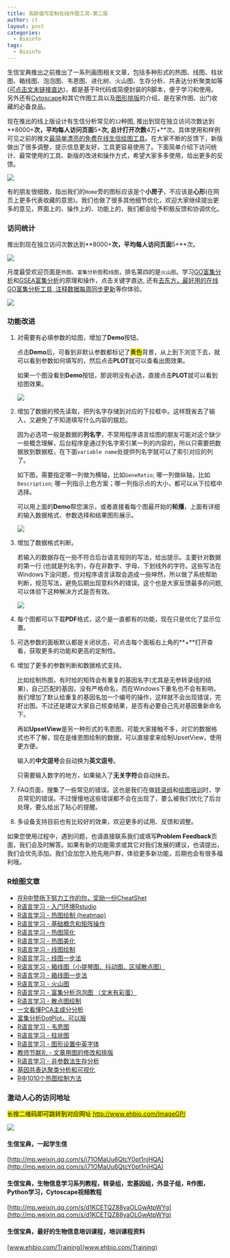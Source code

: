 ```yaml
---
title: 高颜值可定制在线作图工具-第二版
author: ct
layout: post
categories:
  - Bioinfo
tags:
  - Bioinfo
---
```



生信宝典推出之前推出了一系列画图相关文章，包括多种形式的热图、线图、柱状图、箱线图、泡泡图、韦恩图、进化树、火山图、生存分析、共表达分析聚类如等([可点击文末链接直达](http://mp.weixin.qq.com/s/bsvB1k17Izom2ldgdwXrdg))，都是基于R代码或简便封装的R脚本，便于学习和使用。另外还有[Cytoscape](http://mp.weixin.qq.com/s/C4EBufEtFF6bhBKrH8NXng)和其它作图工具以及[图形排版](http://mp.weixin.qq.com/s/HTsufk71U3wf14OOWSKEeQ)的介绍，是在家作图、出门收藏的必备良品。

现在推出的线上版设计有生信分析常见的`12`种图, 推出到现在独立访问次数达到**8000+**次，平均每人访问页面**5+**次, 总计打开次数**4万+**次。具体使用和样例可见之前的推文[最简单漂亮的免费在线生信绘图工具](http://mp.weixin.qq.com/s/pTHHqxuf0y1MCCCBaZjt9A)。在大家不断的反馈下，新版做出了很多调整，提示信息更友好，工具更容易使用了。下面简单介绍下访问统计、最常使用的工具、新版的改进和操作方式，希望大家多多使用，给出更多的反馈。

![](http://blog.genesino.com/images/imageGP/easyChart_list.png)

有的朋友很细致，指出我们的`Home`旁的图标应该是个**小房子**，不应该是**心形**(在网页上更多代表收藏的意思)。我们也做了很多其他细节优化，欢迎大家继续提出更多的意见，界面上的、操作上的、功能上的，我们都会给予积极反馈和协调优化。

### 访问统计

推出到现在独立访问次数达到**8000+**次，平均每人访问页面**5+**次。

![](http://blog.genesino.com/images/imageGP/ImageGP1_record.png)

月度最受欢迎页面是`热图`、`富集分析图`和`线图`，排名第四的是`火山图`。学习[GO富集分析](http://mp.weixin.qq.com/s/d1KCETQZ88yaOLGwAtpWYg)和[GSEA富集分析](http://mp.weixin.qq.com/s/3Nd3urhfRGkw-F0LGZrlZQ)的原理和操作，点击关键字直达, 还有[去东方，最好用的在线GO富集分析工具, 注释数据每周同步更新](http://mp.weixin.qq.com/s/l6j2encDfEQkt2UeNCMFhg)等你体验。

![](http://blog.genesino.com/images/imageGP/ImageGP1_month.png)

### 功能改进

1. 对需要有必填参数的绘图，增加了**Demo**按钮。

   点击**Demo**后，可看到非默认参数都标记了<mark>黄色</mark>背景，从上到下浏览下去，就可以看到参数如何填写的，然后点击**PLOT**就可以查看出图效果。
   
   如果一个图没看到**Demo**按钮，那说明没有必选，直接点击**PLOT**就可以看到绘图效果。

   ![](http://blog.genesino.com/images/imageGP/line_demo1.png)

2. 增加了数据的预先读取，把列名字存储到对应的下拉框中。这样既省去了输入，又避免了不知道填写什么内容的尴尬。

   因为必选项一般是数据的**列名字**，不常用程序语言绘图的朋友可能对这个缺少一些概念理解，后台程序是通过列名字索引某一列的内容的，所以只需要把数据放到数据框，在下面`variable name`处提供列名字就可以了索引对应的列了。

   如下图，需要指定哪一列做为横轴，比如`GeneRatio`; 哪一列做纵轴，比如`Description`; 哪一列指示上色方案；哪一列指示点的大小，都可以从下拉框中选择。
   
   可以用上面的**Demo**帮您演示，或者直接看每个图最开始的**轮播**，上面有详细的输入数据格式、参数选择和结果图形展示。
   
   ![](http://blog.genesino.com/images/imageGP/data_format_xialakuang.png)

3. 增加了数据格式判断。

   若输入的数据存在一些不符合后台语言规则的写法，给出提示。主要针对数据的第一行 (也就是列名字)，存在非数字、字母、下划线外的字符。这些写法在Windows下没问题，但对程序语言读取会造成一些坤然，所以做了系统帮助判断，规范写法，避免后期出现意料外的错误。这个也是大家反馈最多的问题, 可以体验下这种解决方式是否有效。

   ![](http://blog.genesino.com/images/imageGP/data_format_detection.png)

4. 每个图都可以下载**PDF**格式，这个是一直都有的功能，现在只是优化了显示位置。

5. 可选参数的面板默认都是关闭状态，可点击每个面板右上角的**+**打开查看，获取更多的功能和更高的定制性。

6. 增加了更多的参数判断和数据格式支持。

   比如绘制热图，有时给的矩阵会有重复的基因名字(尤其是无参转录组的结果)，自己匹配的基因，没有严格命名，而在Windows下重名也不会有影响，我们增加了默认给重复的基因名加一个编号的操作，这样就不会出现错误，完好出图。不过还是建议大家自己核查结果，是否有必要自己先对基因重新命名下。
   
   再如**UpsetView**是另一种形式的韦恩图，可能大家接触不多，对它的数据格式也不了解，现在是维恩图绘制的数据，可以直接拿来绘制UpsetView，使用更方便。

   输入的**中文逗号**会自动换为**英文逗号**。

   只需要输入数字的地方，如果输入了**无关字符**会自动抹去。

7. FAQ页面，搜集了一些常见的错误。这也是我们在做[转录组](http://mp.weixin.qq.com/s/BmtIOcIzIutufFilbJIgEA)和[绘图培训](http://mp.weixin.qq.com/s/aRuaX-qXlHkF2vme9QqWag)时，学员常犯的错误。不过慢慢地这些错误都不会在出现了，要么被我们优化了后台处理，要么给出了贴心的提醒。

8. 多设备支持目前也有比较好的效果，欢迎更多的试用、反馈和调整。

如果您使用过程中，遇到问题，也请直接联系我们或填写**Problem Feedback**页面，我们会及时解答。如果有新的功能需求或其它对我们发展的建议，也请提出，我们会优先添加。我们会加您入抢先用户群，体验更多新功能，后期也会有很多福利哦。

   
### R绘图文章

* [在R中赞扬下努力工作的你，奖励一份CheatShet](http://mp.weixin.qq.com/s/x3tWrQPriLRFXO8ZaD93EQ)
* [R语言学习 - 入门环境Rstudio](http://mp.weixin.qq.com/s?__biz=MzI5MTcwNjA4NQ==&amp;mid=2247483882&amp;idx=1&amp;sn=e16903b4b745a1ef51855be3824149f6&amp;chksm=ec0dc460db7a4d76a70bd4ca2d250f147225252ee963d3e577affaebeeb81dea1ff639d5e9aa#rd)
* [R语言学习 - 热图绘制 (heatmap)](http://mp.weixin.qq.com/s?__biz=MzI5MTcwNjA4NQ==&amp;mid=2247483889&amp;idx=1&amp;sn=9c9970cb120ac1e976713aca558ac9bf&amp;chksm=ec0dc47bdb7a4d6d6441e36055aa075b03d5592862eae01c05761e5972b39a62cf2228b19787#rd)
* [R语言学习 - 基础概念和矩阵操作](http://mp.weixin.qq.com/s?__biz=MzI5MTcwNjA4NQ==&amp;mid=2247483891&amp;idx=1&amp;sn=40daf6435398c4d9a41f332e9bba4915&amp;chksm=ec0dc479db7a4d6fec413bfb90a4660eb035b440d2bbee998114f7af29e3b3338a8adf62540a#rd)
* [R语言学习 - 热图简化](http://mp.weixin.qq.com/s?__biz=MzI5MTcwNjA4NQ==&amp;mid=2247483921&amp;idx=1&amp;sn=8326bc566e945386cad27250a33a1bf6&amp;chksm=ec0dc79bdb7a4e8d28bb909994432dab9bf09346b6f64a35ec1e657cbb298f10ca20c6838ca7#rd)
* [R语言学习 - 热图美化](http://mp.weixin.qq.com/s?__biz=MzI5MTcwNjA4NQ==&amp;mid=2247483901&amp;idx=1&amp;sn=5770a863352acd8f8aec3e157131bef8&amp;chksm=ec0dc477db7a4d61e5ee49323529d5b406941f0b2ebb63a8a8e7f35b28b97ada059692671c5b#rd)
* [R语言学习 - 线图绘制](http://mp.weixin.qq.com/s?__biz=MzI5MTcwNjA4NQ==&amp;mid=2247483937&amp;idx=1&amp;sn=8368c9346ccce10121c8a7b574c12f88&amp;chksm=ec0dc7abdb7a4ebd859713b8740b53f148e3ebb5047776e9cf42f2306ab082b6b968568f2f23#rd)
* [R语言学习 - 线图一步法](http://mp.weixin.qq.com/s?__biz=MzI5MTcwNjA4NQ==&amp;mid=2247483947&amp;idx=1&amp;sn=7cf0252efff5433447507b977fcaff97&amp;chksm=ec0dc7a1db7a4eb77a269709bdf2c8ab51bcad89aa780ec0be171a333e1cb8f3cc27eff277a1#rd)
* [R语言学习 - 箱线图（小提琴图、抖动图、区域散点图）](http://mp.weixin.qq.com/s?__biz=MzI5MTcwNjA4NQ==&amp;mid=2247483964&amp;idx=1&amp;sn=ee52ac37fb9a919f5c75c0abe2a49ad4&amp;chksm=ec0dc7b6db7a4ea0a51306347fc43265c41fda3eeaf4764ddc3795546371327579676cd74a38#rd)
* [R语言学习 - 箱线图一步法](http://mp.weixin.qq.com/s?__biz=MzI5MTcwNjA4NQ==&amp;mid=2247483971&amp;idx=1&amp;sn=1b40a1137ccb8b2fa1ab3eb1d0f05de9&amp;chksm=ec0dc7c9db7a4edf16ea4966b9acb7f23cd23bd6a2e59450ae11bdac899fa2fceb124264dcf4#rd)
* [R语言学习 - 火山图](http://mp.weixin.qq.com/s?__biz=MzI5MTcwNjA4NQ==&amp;mid=2247483996&amp;idx=1&amp;sn=9a29d52e78e9acffeb0a78077a14f9f2&amp;chksm=ec0dc7d6db7a4ec0163259e81e4ded54875a5dd8adaafbc6975a86c71223d863627ba37801e5#rd)
* [R语言学习 - 富集分析泡泡图 （文末有彩蛋）](http://mp.weixin.qq.com/s?__biz=MzI5MTcwNjA4NQ==&amp;mid=2247483978&amp;idx=1&amp;sn=e0c158c0e92375553036cc37f4987e40&amp;chksm=ec0dc7c0db7a4ed6ac593493b7d8b52f11f2feb92d24fa00d19527fbb6f95b24f7e313ef9440#rd")
* [R语言学习 - 散点图绘制](http://mp.weixin.qq.com/s?__biz=MzI5MTcwNjA4NQ==&amp;mid=2247484056&amp;idx=1&amp;sn=f9b2b4f7495b432e9294b7cbf42eaf33&amp;chksm=ec0dc712db7a4e04769d322558364b4b401b0a8153097c7252e83170e9201a31c2a7abbaf101#rd)
* [一文看懂PCA主成分分析](http://mp.weixin.qq.com/s?__biz=MzI5MTcwNjA4NQ==&amp;mid=2247484036&amp;idx=1&amp;sn=22ee356d0c9680d56dada1b777985ed2&amp;chksm=ec0dc70edb7a4e182a21475e9ddcde35b907c291549cc8c2e767be260af445ff5455aa358b04#rd)
* [富集分析DotPlot，可以服](http://mp.weixin.qq.com/s?__biz=MzI5MTcwNjA4NQ==&amp;mid=2247484063&amp;idx=1&amp;sn=f4e93d428e4910b4abbee9c0430cd170&amp;chksm=ec0dc715db7a4e0318b388ba2ab3d51677741421c42ada474a0ac6046a0699283014eae84b6f#rd)
* [R语言学习 - 韦恩图](http://mp.weixin.qq.com/s?__biz=MzI5MTcwNjA4NQ==&mid=2247484076&idx=1&sn=fa5af19a2a4db4b0c5c7f145bf93ca57&chksm=ec0dc726db7a4e30fe7a0492ed9ea8eb5fa1c34641b1442a2da003efde0546b30c48fde3f118#rd)
* [R语言学习 - 柱状图](http://mp.weixin.qq.com/s?__biz=MzI5MTcwNjA4NQ==&amp;mid=2247484134&amp;idx=1&amp;sn=ffb41298eae74834af2f5dad05d37921&amp;chksm=ec0dc76cdb7a4e7a852ac0670532c12c690399f140a2335f640eaf01f7da26bc5480941686a9#rd)
* [R语言学习 - 图形设置中英字体](http://mp.weixin.qq.com/s/NAwyvtTS7t5rRU7KKBwHTA)
* [教师节献礼 - 文章用图的修改和排版](https://mp.weixin.qq.com/s/IJNyhinakY0lSXgCN7b9ug)
* [R语言学习 - 非参数法生存分析](http://mp.weixin.qq.com/s/_Dy9Yn8fc8I0rASGxH5x9A)
* [基因共表达聚类分析和可视化](http://mp.weixin.qq.com/s/ST2SAmfKOptpJOHS8podmQ)
* [R中1010个热图绘制方法](http://mp.weixin.qq.com/s/N7oLvJ1oPIImgybJVVSxXg)

### 激动人心的访问地址

<mark>长按二维码即可跳转到对应网址 <http://www.ehbio.com/ImageGP/></mark>

![](http://www.ehbio.com/ehbio_resource/easy_chart.png)



#### 生信宝典，一起学生信

[http://mp.weixin.qq.com/s/i71OMaUu6QtcY0pt1njHQA](http://mp.weixin.qq.com/s/i71OMaUu6QtcY0pt1njHQA)

#### 生信宝典，生物信息学习系列教程，转录组，宏基因组，外显子组，R作图，Python学习，Cytoscape视频教程

[http://mp.weixin.qq.com/s/d1KCETQZ88yaOLGwAtpWYg](http://mp.weixin.qq.com/s/d1KCETQZ88yaOLGwAtpWYg)

#### 生信宝典，最好的生物信息培训课程，培训课程资料

[www.ehbio.com/Training](www.ehbio.com/Training)

